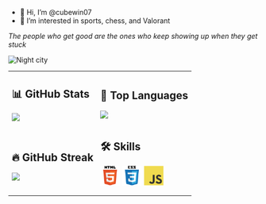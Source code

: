 - 👋 Hi, I’m @cubewin07  
- 👀 I’m interested in sports, chess, and Valorant  

*The people who get good are the ones who keep showing up when they get stuck*  

![Night city](https://i.pinimg.com/originals/8c/f6/06/8cf60608f95bfae20a9e78884e1a33cb.gif)

<table>
  <tr>
    <td>
      <h2>📊 GitHub Stats</h2>
      <img src="https://github-readme-stats.vercel.app/api?username=cubewin07&show_icons=true&theme=tokyonight" />
    </td>
    <td>
      <h2>🧠 Top Languages</h2>
      <img src="https://github-readme-stats.vercel.app/api/top-langs/?username=cubewin07&layout=compact&theme=tokyonight" />
    </td>
  </tr>
  <tr>
    <td>
      <h2>🔥 GitHub Streak</h2>
      <img src="https://streak-stats.demolab.com?user=cubewin07&theme=tokyonight" />
    </td>
    <td>
      <h2>🛠 Skills</h2>
      <p align="left">
        <img src="https://raw.githubusercontent.com/devicons/devicon/master/icons/html5/html5-original-wordmark.svg" width="40" />
        <img src="https://raw.githubusercontent.com/devicons/devicon/master/icons/css3/css3-original-wordmark.svg" width="40" />
        <img src="https://raw.githubusercontent.com/devicons/devicon/master/icons/javascript/javascript-original.svg" width="40" />
      </p>
    </td>
  </tr>
</table>
